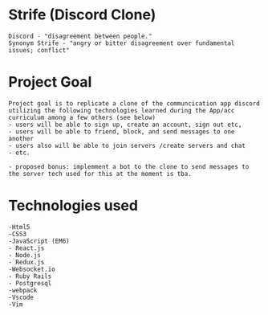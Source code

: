 # Strife (Discord Clone)
    Discord - "disagreement between people."
    Synonym Strife - "angry or bitter disagreement over fundamental issues; conflict"

# Project Goal
    Project goal is to replicate a clone of the communcication app discord utilizing the following technologies learned during the App/acc curriculum among a few others (see below)
    - users will be able to sign up, create an account, sign out etc,
    - users will be able to friend, block, and send messages to one another
    - users also will be able to join servers /create servers and chat 
    - etc.
    
    - proposed bonus: implemment a bot to the clone to send messages to the server tech used for this at the moment is tba.

# Technologies used

    -Html5
    -CSS3
    -JavaScript (EM6)
    - React.js
    - Node.js
    - Redux.js
    -Websocket.io
    - Ruby Rails
    - Postgresql
    -webpack
    -Vscode
    -Vim
